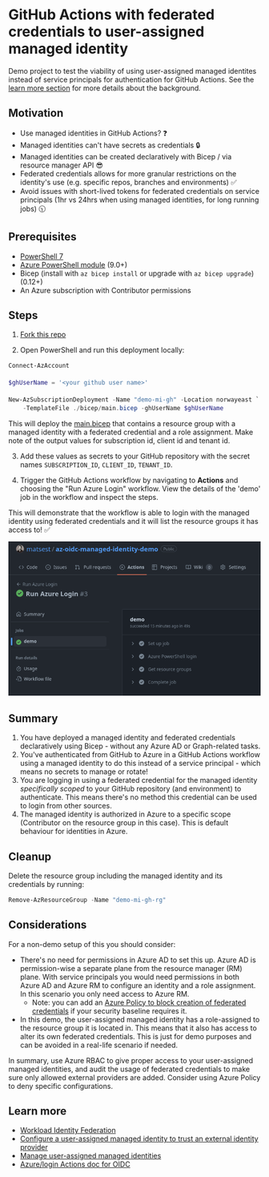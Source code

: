 # GitHub Actions with federated credentials to user-assigned managed identity

Demo project to test the viability of using user-assigned managed identites instead of service principals for authentication for GitHub Actions. See the [learn more section](#learn-more) for more details about the background.

## Motivation

- Use managed identities in GitHub Actions? ❓
- Managed identities can't have secrets as credentials 🔒
- Managed identities can be created declaratively with Bicep / via resource manager API 😎
- Federated credentials allows for more granular restrictions on the identity's use (e.g. specific repos, branches and environments) ✅
- Avoid issues with short-lived tokens for federated credentials on service principals (1hr vs 24hrs when using managed identities, for long running jobs) 🕥

## Prerequisites

- [PowerShell 7](https://learn.microsoft.com/en-us/powershell/scripting/install/installing-powershell)
- [Azure PowerShell module](https://docs.microsoft.com/en-us/powershell/azure/install-az-ps) (9.0+)
- Bicep (install with `az bicep install` or upgrade with `az bicep upgrade`) (0.12+)
- An Azure subscription with Contributor permissions

## Steps

1. [Fork this repo](https://github.com/matsest/az-oidc-managed-identity-demo/fork)

2. Open PowerShell and run this deployment locally:

```powershell
Connect-AzAccount

$ghUserName = '<your github user name>'

New-AzSubscriptionDeployment -Name "demo-mi-gh" -Location norwayeast `
    -TemplateFile ./bicep/main.bicep -ghUserName $ghUserName
```

This will deploy the [main.bicep](./bicep/main.bicep) that contains a resource group with a managed identity with a federated credential and a role assignment. Make note of the output values for subscription id, client id and tenant id.

3. Add these values as secrets to your GitHub repository with the secret names `SUBSCRIPTION_ID`, `CLIENT_ID`, `TENANT_ID`.

4. Trigger the GitHub Actions workflow by navigating to **Actions** and choosing the "Run Azure Login" workflow. View the details of the 'demo' job in the workflow and inspect the steps.

This will demonstrate that the workflow is able to login with the managed identity using federated credentials and it will list the resource groups it has access to! ✅

![workflow](./.github/workflow.png)

## Summary

1. You have deployed a managed identity and federated credentials declaratively using Bicep - without any Azure AD or Graph-related tasks.
1. You've authenticated from GitHub to Azure in a GitHub Actions workflow using a managed identity to do this instead of a service principal - which means no secrets to manage or rotate!
1. You are logging in using a federated credential for the managed identity _specifically scoped_ to your GitHub repository (and environment) to authenticate. This means there's no method this credential can be used to login from other sources.
1. The managed identity is authorized in Azure to a specific scope (Contributor on the resource group in this case). This is default behaviour for identities in Azure.

## Cleanup

Delete the resource group including the managed identity and its credentials by running:

```powershell
Remove-AzResourceGroup -Name "demo-mi-gh-rg"
```

## Considerations

For a non-demo setup of this you should consider:

- There's no need for permissions in Azure AD to set this up. Azure AD is permission-wise a separate plane from the resource manager (RM) plane. With service principals you would need permissions in both Azure AD and Azure RM to configure an identity and a role assignment. In this scenario you only need access to Azure RM.
    - Note: you can add an [Azure Policy to block creation of federated credentials](https://learn.microsoft.com/en-us/azure/active-directory/develop/workload-identity-federation-block-using-azure-policy) if your security baseline requires it.
- In this demo, the user-assigned managed identity has a role-assigned to the resource group it is located in. This means that it also has access to alter its own federated credentials. This is just for demo purposes and can be avoided in a real-life scenario if needed.

In summary, use Azure RBAC to give proper access to your user-assigned managed identities, and audit the usage of federated credentials to make sure only allowed external providers are added. Consider using Azure Policy to deny specific configurations.

## Learn more

- [Workload Identity Federation](https://learn.microsoft.com/en-us/azure/active-directory/develop/workload-identity-federation)
- [Configure a user-assigned managed identity to trust an external identity provider ](https://learn.microsoft.com/en-us/azure/active-directory/develop/workload-identity-federation-create-trust-user-assigned-managed-identity?pivots=identity-wif-mi-methods-azp)
- [Manage user-assigned managed identities](https://learn.microsoft.com/en-us/azure/active-directory/managed-identities-azure-resources/how-manage-user-assigned-managed-identities?pivots=identity-mi-methods-powershell)
- [Azure/login Actions doc for OIDC](https://github.com/Azure/login#github-action-for-azure-login)
